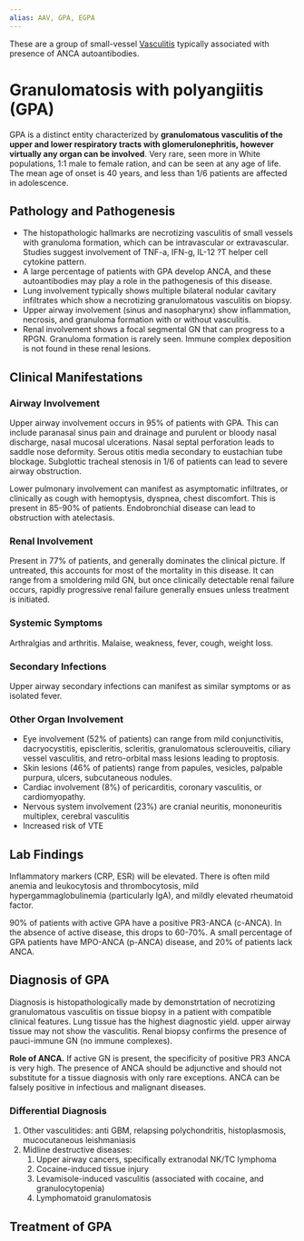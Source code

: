 ```yaml
---
alias: AAV, GPA, EGPA
---
```

These are a group of small-vessel [Vasculitis](Vasculitis.md) typically associated with presence of ANCA autoantibodies.

# Granulomatosis with polyangiitis (GPA)
GPA is a distinct entity characterized by **granulomatous vasculitis of the upper and lower respiratory tracts with glomerulonephritis, however virtually any organ can be involved**. Very rare, seen more in White populations, 1:1 male to female ration, and can be seen at any age of life. The mean age of onset is 40 years, and less than 1/6 patients are affected in adolescence.

## Pathology and Pathogenesis
- The histopathologic hallmarks are necrotizing vasculitis of small vessels with granuloma formation, which can be intravascular or extravascular. Studies suggest involvement of TNF-a, IFN-g, IL-12 ?T helper cell cytokine pattern.
- A large percentage of patients with GPA develop ANCA, and these autoantibodies may play a role in the pathogenesis of this disease.
- Lung involvement typically shows multiple bilateral nodular cavitary infiltrates which show a necrotizing granulomatous vasculitis on biopsy.
- Upper airway involvement (sinus and nasopharynx) show inflammation, necrosis, and granuloma formation with or without vasculitis.
- Renal involvement shows a focal segmental GN that can progress to a RPGN. Granuloma formation is rarely seen. Immune complex deposition is not found in these renal lesions.

## Clinical Manifestations
### Airway Involvement
Upper airway involvement occurs in 95% of patients with GPA. This can include paranasal sinus pain and drainage and purulent or bloody nasal discharge, nasal mucosal ulcerations. Nasal septal perforation leads to saddle nose deformity. Serous otitis media secondary to eustachian tube blockage. Subglottic tracheal stenosis in 1/6 of patients can lead to severe airway obstruction.

Lower pulmonary involvement can manifest as asymptomatic infiltrates, or clinically as cough with hemoptysis, dyspnea, chest discomfort. This is present in 85-90% of patients. Endobronchial disease can lead to obstruction with atelectasis.

### Renal Involvement
Present in 77% of patients, and generally dominates the clinical picture. If untreated, this accounts for most of the mortality in this disease. It can range from a smoldering mild GN, but once clinically detectable renal failure occurs, rapidly progressive renal failure generally ensues unless treatment is initiated.

### Systemic Symptoms
Arthralgias and arthritis. Malaise, weakness, fever, cough, weight loss.

### Secondary Infections
Upper airway secondary infections can manifest as similar symptoms or as isolated fever.

### Other Organ Involvement
- Eye involvement (52% of patients) can range from mild conjunctivitis, dacryocystitis, episcleritis, scleritis, granulomatous sclerouveitis, ciliary vessel vasculitis, and retro-orbital mass lesions leading to proptosis.
- Skin lesions (46% of patients) range from papules, vesicles, palpable purpura, ulcers, subcutaneous nodules.
- Cardiac involvement (8%) of pericarditis, coronary vasculitis, or cardiomyopathy.
- Nervous system involvement (23%) are cranial neuritis, mononeuritis multiplex, cerebral vasculitis
- Increased risk of VTE

## Lab Findings
Inflammatory markers (CRP, ESR) will be elevated. There is often mild anemia and leukocytosis and thrombocytosis, mild hypergammaglobulinemia (particularly IgA), and mildly elevated rheumatoid factor.

90% of patients with active GPA have a positive PR3-ANCA (c-ANCA). In the absence of active disease, this drops to 60-70%. A small percentage of GPA patients have MPO-ANCA (p-ANCA) disease, and 20% of patients lack ANCA.

## Diagnosis of GPA
Diagnosis is histopathologically made by demonstrtation of necrotizing granulomatous vasculitis on tissue biopsy in a patient with compatible clinical features. Lung tissue has the highest diagnostic yield. upper airway tissue may not show the vasculitis. Renal biopsy confirms the presence of pauci-immune GN (no immune complexes).

**Role of ANCA.** If active GN is present, the specificity of positive PR3 ANCA is very high. The presence of ANCA should be adjunctive and should not substitute for a tissue diagnosis with only rare exceptions. ANCA can be falsely positive in infectious and malignant diseases.

### Differential Diagnosis
1. Other vasculitides: anti GBM, relapsing polychondritis, histoplasmosis, mucocutaneous leishmaniasis
2. Midline destructive diseases:
	1. Upper airway cancers, specifically extranodal NK/TC lymphoma
	2. Cocaine-induced tissue injury
	3. Levamisole-induced vasculitis (associated with cocaine, and granulocytopenia)
	4. Lymphomatoid granulomatosis

## Treatment of GPA